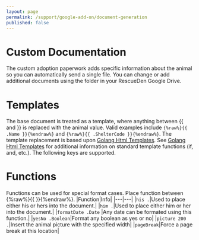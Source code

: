 ```yaml
---
layout: page
permalink: /support/google-add-on/document-generation
published: false
---
```


# Custom Documentation
The custom adoption paperwork adds specific information about the animal so you can automatically send a single file.  You can change or add additional documents using the folder in your RescueDen Google Drive.

# Templates
The base document is treated as a template, where anything between {{ and }} is replaced with the animal value. Valid examples include `{%raw%}{{ .Name }}{%endraw%}` and `{%raw%}{{ .ShelterCode }}{%endraw%}`.  The template replacement is based upon [Golang Html Templates](https://golang.org/pkg/html/template/). See [Golang Html Templates](https://golang.org/pkg/html/template/) for additional information on standard template functions (if, and, etc.).  The following keys are supported.

# Functions
Functions can be used for special format cases.  Place function between {%raw%}{{ }}{%endraw%}.
|Function|Info|
|---|---|
|`his .`|Used to place either his or hers into the document.|
|`him .`|Used to place either him or her into the document.|
|`formatDate .Date` |Any date can be formated using this function.|
|`yesNo .Boolean`|Format any boolean as yes or no|
|`picture 200 .`|Insert the animal picture with the specified width|
|`pageBreak`|Force a page break at this location|
